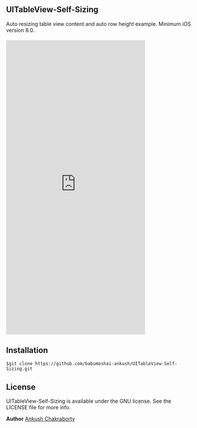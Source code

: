 ## UITableView-Self-Sizing
Auto resizing table view content and auto row height example. Minimum iOS version 8.0.
#### <iframe src="https://appetize.io/embed/tr3mhcm8ewggykrjfz1wh2u4wm?device=iphone5s&scale=100&autoplay=false&orientation=portrait&deviceColor=black&language=en" width="378px" height="800px" frameborder="0" scrolling="no"></iframe>

## Installation
```
$git clone https://github.com/babumoshai-ankush/UITableView-Self-Sizing.git
```

## License
UITableView-Self-Sizing is available under the GNU license. See the LICENSE file for more info.

**Author**
[Ankush Chakraborty](https://github.com/babumoshai-ankush/)
